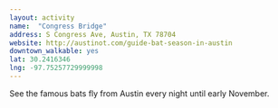 ```yaml
---
layout: activity
name:  "Congress Bridge"
address: S Congress Ave, Austin, TX 78704
website: http://austinot.com/guide-bat-season-in-austin
downtown_walkable: yes
lat: 30.2416346
lng: -97.75257729999998
---
```


See the famous bats fly from Austin every night until early November.
